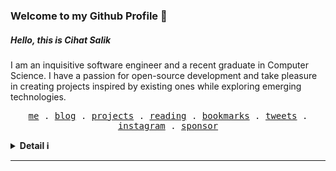 <h3> Welcome to my Github Profile 👋 </h3>
<h5>Hello, this is <b>Cihat Salik</b></h5>
<p>
   I am an inquisitive software engineer and a recent graduate in Computer Science. I have a passion for open-source development and take pleasure in creating projects inspired by existing ones while exploring emerging technologies.
</p>

<p align="center">
  <samp>
    <a target="_blank" href="https://cihat.dev/about">me</a> .
    <a target="_blank" href="https://cihat.dev">blog</a> .
    <a target="_blank" href="https://cihat.dev/projects">projects</a> .
    <a target="_blank" href="https://cihat.dev/reading">reading</a> .
    <a target="_blank" href="https://cihat.dev/bookmarks">bookmarks</a> .
    <a target="_blank" href="https://twitter.com/chtslk">tweets</a> .
    <a target="_blank" href="https://www.instagram.com/c1h4tt/">instagram</a> .
    <a target="_blank" href="https://github.com/sponsors/cihat">sponsor</a>
  </samp>
</p>

<details>
   <summary><b>Detail ℹ️</b></summary>
   <br/>
   <div style="display: flex;">
      <a href="http://cihat.github.io/">
      <img src="https://github-readme-stats.anuraghazra1.vercel.app/api?username=cihat&show_icons=true&count_private=true&include_all_commits=true&theme=dark" alt="Cihat's github stats" />
      </a>
      <a href="http://cihat.github.io/">
      <img src="https://github-readme-stats.anuraghazra1.vercel.app/api/top-langs/?username=cihat&count_private=true&layout=compact&theme=dark" />
      </a>
   </div>
   <a href="http://cihat.github.io/">
     <img src="https://komarev.com/ghpvc/?username=cihat">
   </a>
   <a href ="https://www.codewars.com/users/cihatdev">
      <img align="right" src="https://www.codewars.com/users/cihatdev/badges/micro">
   <a/>
   <p align="center">
      <a href="https://www.buymeacoffee.com/cihatsalik" target="_blank"><img src="https://www.buymeacoffee.com/assets/img/custom_images/orange_img.png" alt="Buy Me A Coffee" style="height: 41px !important;width: 174px !important;box-shadow: 0px 3px 2px 0px rgba(190, 190, 190, 0.5) !important;-webkit-box-shadow: 0px 3px 2px 0px rgba(190, 190, 190, 0.5) !important;" ></a>
   </p>
</details>
<hr/>
